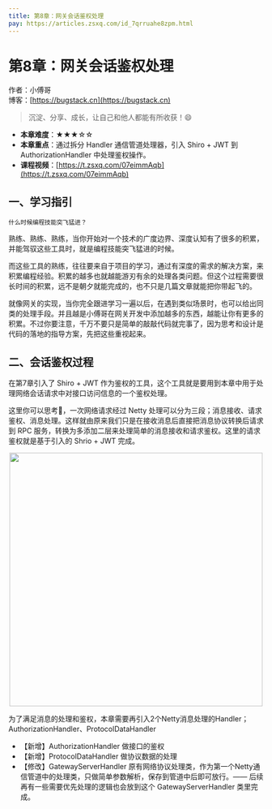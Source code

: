 ```yaml
---
title: 第8章：网关会话鉴权处理
pay: https://articles.zsxq.com/id_7qrruahe8zpm.html
---
```


# 第8章：网关会话鉴权处理

作者：小傅哥
<br/>博客：[https://bugstack.cn](https://bugstack.cn)

>沉淀、分享、成长，让自己和他人都能有所收获！😄

- **本章难度**：★★★☆☆
- **本章重点**：通过拆分 Handler 通信管道处理器，引入 Shiro + JWT 到 AuthorizationHandler 中处理鉴权操作。
- **课程视频**：[https://t.zsxq.com/07eimmAqb](https://t.zsxq.com/07eimmAqb)

## 一、学习指引

`什么时候编程技能突飞猛进？`

熟练、熟练、熟练，当你开始对一个技术的广度边界、深度认知有了很多的积累，并能驾驭这些工具时，就是编程技能突飞猛进的时候。

而这些工具的熟练，往往要来自于项目的学习，通过有深度的需求的解决方案，来积累编程经验。积累的越多也就越能游刃有余的处理各类问题。但这个过程需要很长时间的积累，远不是朝夕就能完成的，也不只是几篇文章就能把你带起飞的。

就像网关的实现，当你完全跟进学习一遍以后，在遇到类似场景时，也可以给出同类的处理手段。并且越是小傅哥在网关开发中添加越多的东西，越能让你有更多的积累。不过你要注意，千万不要只是简单的敲敲代码就完事了，因为思考和设计是代码的落地的指导方案，先把这些重视起来。

## 二、会话鉴权过程

在第7章引入了 Shiro + JWT 作为鉴权的工具，这个工具就是要用到本章中用于处理网络会话请求中对接口访问信息的一个鉴权处理。

这里你可以思考🤔，一次网络请求经过 Netty 处理可以分为三段；消息接收、请求鉴权、消息处理。这样就由原来我们只是在接收消息后直接把消息协议转换后请求到 RPC 服务，转换为多添加二层来处理简单的消息接收和请求鉴权。这里的请求鉴权就是基于引入的 Shrio + JWT 完成。

<div align="center">
    <img src="https://bugstack.cn/images/article/assembly/api-gateway/api-gateway-8-01.png?raw=true" width="500px">
</div>

为了满足消息的处理和鉴权，本章需要再引入2个Netty消息处理的Handler；AuthorizationHandler、ProtocolDataHandler

- 【新增】AuthorizationHandler 做接口的鉴权
- 【新增】ProtocolDataHandler 做协议数据的处理
- 【修改】GatewayServerHandler 原有网络协议处理类，作为第一个Netty通信管道中的处理类，只做简单参数解析，保存到管道中后即可放行。—— 后续再有一些需要优先处理的逻辑也会放到这个 GatewayServerHandler 类里完成。